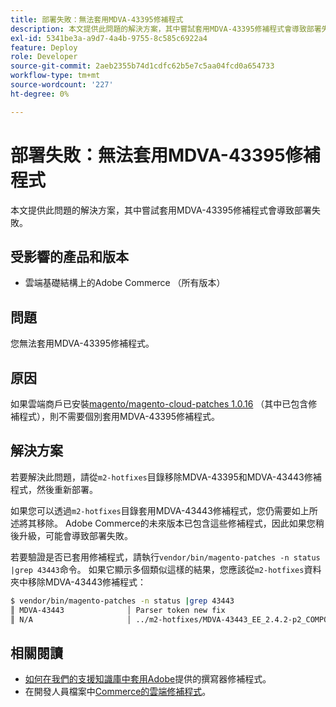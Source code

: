 ```yaml
---
title: 部署失敗：無法套用MDVA-43395修補程式
description: 本文提供此問題的解決方案，其中嘗試套用MDVA-43395修補程式會導致部署失敗。
exl-id: 5341be3a-a9d7-4a4b-9755-8c585c6922a4
feature: Deploy
role: Developer
source-git-commit: 2aeb2355b74d1cdfc62b5e7c5aa04fcd0a654733
workflow-type: tm+mt
source-wordcount: '227'
ht-degree: 0%

---
```


# 部署失敗：無法套用MDVA-43395修補程式

本文提供此問題的解決方案，其中嘗試套用MDVA-43395修補程式會導致部署失敗。

## 受影響的產品和版本

* 雲端基礎結構上的Adobe Commerce （所有版本）

## 問題

您無法套用MDVA-43395修補程式。

## 原因

如果雲端商戶已安裝[magento/magento-cloud-patches 1.0.16](https://experienceleague.adobe.com/zh-hant/docs/commerce-cloud-service/user-guide/release-notes/cloud-patches#v1016) （其中已包含修補程式），則不需要個別套用MDVA-43395修補程式。

## 解決方案

若要解決此問題，請從`m2-hotfixes`目錄移除MDVA-43395和MDVA-43443修補程式，然後重新部署。

如果您可以透過`m2-hotfixes`目錄套用MDVA-43443修補程式，您仍需要如上所述將其移除。 Adobe Commerce的未來版本已包含這些修補程式，因此如果您稍後升級，可能會導致部署失敗。

若要驗證是否已套用修補程式，請執行`vendor/bin/magento-patches -n status |grep 43443`命令。
如果它顯示多個類似這樣的結果，您應該從`m2-hotfixes`資料夾中移除MDVA-43443修補程式：

```bash
$ vendor/bin/magento-patches -n status |grep 43443
║ MDVA-43443              │ Parser token new fix                                         │ Other           │ Adobe Commerce Support │ Applied     │ Patch type: Required                                     ║
║ N/A                     │ ../m2-hotfixes/MDVA-43443_EE_2.4.2-p2_COMPOSER_v1.patch      │ Other           │ Local                  │ Applied     │ Patch type: Custom                                       ║
```

## 相關閱讀

* [如何在我們的支援知識庫中套用Adobe](/help/how-to/general/how-to-apply-a-composer-patch-provided-by-magento.md)提供的撰寫器修補程式。
* 在開發人員檔案中[Commerce的雲端修補程式](https://experienceleague.adobe.com/zh-hant/docs/commerce-cloud-service/user-guide/release-notes/cloud-patches#v1016)。
